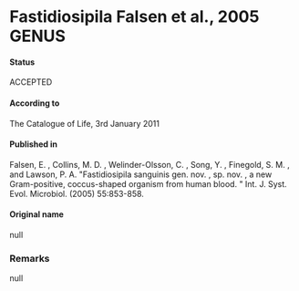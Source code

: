 # Fastidiosipila Falsen et al., 2005 GENUS

#### Status
ACCEPTED

#### According to
The Catalogue of Life, 3rd January 2011

#### Published in
Falsen, E. , Collins, M. D. , Welinder-Olsson, C. , Song, Y. , Finegold, S. M. , and Lawson, P. A. "Fastidiosipila sanguinis gen. nov. , sp. nov. , a new Gram-positive, coccus-shaped organism from human blood. " Int. J. Syst. Evol. Microbiol. (2005) 55:853-858.

#### Original name
null

### Remarks
null